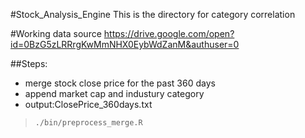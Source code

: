 #Stock_Analysis_Engine
This is the directory for category correlation

#Working data source
https://drive.google.com/open?id=0BzG5zLRRrgKwMmNHX0EybWdZanM&authuser=0

##Steps:
- merge stock close price for the past 360 days
- append market cap and industury category
- output:ClosePrice_360days.txt

>`./bin/preprocess_merge.R`